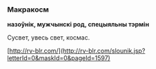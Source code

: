 ### Макракосм
**назоўнік, мужчынскі род, спецыяльны тэрмін**

Сусвет, увесь свет, космас.

<a rel="author">[http://rv-blr.com/](http://rv-blr.com/slounik.jsp?letterId=0&maskId=0&pageId=1597)</a>
